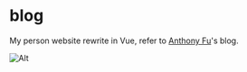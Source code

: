 # blog

My person website rewrite in Vue, refer to [Anthony Fu](https://github.com/antfu)'s blog.

![Alt](https://repobeats.axiom.co/api/embed/9fc33623a1ae9fcab40c564adad5d0908b1e485a.svg "Repobeats analytics image")
